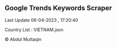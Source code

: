 

## Google Trends Keywords Scraper 
 
Last Update 06-04-2023 , 17:20:40

Country List :
VIETNAM.json



© Abdul Muttaqin 
